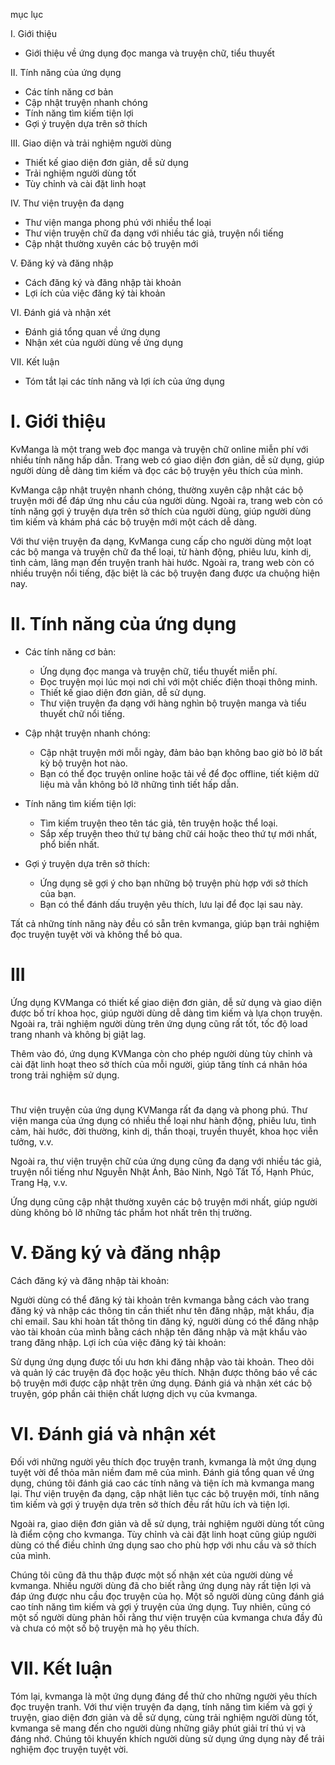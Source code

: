 mục lục 

I. Giới thiệu

*   Giới thiệu về ứng dụng đọc manga và truyện chữ, tiểu thuyết

II. Tính năng của ứng dụng

*   Các tính năng cơ bản
*   Cập nhật truyện nhanh chóng
*   Tính năng tìm kiếm tiện lợi
*   Gợi ý truyện dựa trên sở thích

III. Giao diện và trải nghiệm người dùng

*   Thiết kế giao diện đơn giản, dễ sử dụng
*   Trải nghiệm người dùng tốt
*   Tùy chỉnh và cài đặt linh hoạt

IV. Thư viện truyện đa dạng

*   Thư viện manga phong phú với nhiều thể loại
*   Thư viện truyện chữ đa dạng với nhiều tác giả, truyện nổi tiếng
*   Cập nhật thường xuyên các bộ truyện mới

V. Đăng ký và đăng nhập

*   Cách đăng ký và đăng nhập tài khoản
*   Lợi ích của việc đăng ký tài khoản

VI. Đánh giá và nhận xét

*   Đánh giá tổng quan về ứng dụng
*   Nhận xét của người dùng về ứng dụng

VII. Kết luận
*   Tóm tắt lại các tính năng và lợi ích của ứng dụng
# I. Giới thiệu
KvManga là một trang web đọc manga và truyện chữ online miễn phí với nhiều tính năng hấp dẫn. Trang web có giao diện đơn giản, dễ sử dụng, giúp người dùng dễ dàng tìm kiếm và đọc các bộ truyện yêu thích của mình.

KvManga cập nhật truyện nhanh chóng, thường xuyên cập nhật các bộ truyện mới để đáp ứng nhu cầu của người dùng. Ngoài ra, trang web còn có tính năng gợi ý truyện dựa trên sở thích của người dùng, giúp người dùng tìm kiếm và khám phá các bộ truyện mới một cách dễ dàng.

Với thư viện truyện đa dạng, KvManga cung cấp cho người dùng một loạt các bộ manga và truyện chữ đa thể loại, từ hành động, phiêu lưu, kinh dị, tình cảm, lãng mạn đến truyện tranh hài hước. Ngoài ra, trang web còn có nhiều truyện nổi tiếng, đặc biệt là các bộ truyện đang được ưa chuộng hiện nay.
# II. Tính năng của ứng dụng

*   Các tính năng cơ bản:
    
    *   Ứng dụng đọc manga và truyện chữ, tiểu thuyết miễn phí.
    *   Đọc truyện mọi lúc mọi nơi chỉ với một chiếc điện thoại thông minh.
    *   Thiết kế giao diện đơn giản, dễ sử dụng.
    *   Thư viện truyện đa dạng với hàng nghìn bộ truyện manga và tiểu thuyết chữ nổi tiếng.
*   Cập nhật truyện nhanh chóng:
    
    *   Cập nhật truyện mới mỗi ngày, đảm bảo bạn không bao giờ bỏ lỡ bất kỳ bộ truyện hot nào.
    *   Bạn có thể đọc truyện online hoặc tải về để đọc offline, tiết kiệm dữ liệu mà vẫn không bỏ lỡ những tình tiết hấp dẫn.
*   Tính năng tìm kiếm tiện lợi:
    
    *   Tìm kiếm truyện theo tên tác giả, tên truyện hoặc thể loại.
    *   Sắp xếp truyện theo thứ tự bảng chữ cái hoặc theo thứ tự mới nhất, phổ biến nhất.
*   Gợi ý truyện dựa trên sở thích:
    
    *   Ứng dụng sẽ gợi ý cho bạn những bộ truyện phù hợp với sở thích của bạn.
    *   Bạn có thể đánh dấu truyện yêu thích, lưu lại để đọc lại sau này.

Tất cả những tính năng này đều có sẵn trên kvmanga, giúp bạn trải nghiệm đọc truyện tuyệt vời và không thể bỏ qua.

# III 
Ứng dụng KVManga có thiết kế giao diện đơn giản, dễ sử dụng và giao diện được bố trí khoa học, giúp người dùng dễ dàng tìm kiếm và lựa chọn truyện. Ngoài ra, trải nghiệm người dùng trên ứng dụng cũng rất tốt, tốc độ load trang nhanh và không bị giật lag.

Thêm vào đó, ứng dụng KVManga còn cho phép người dùng tùy chỉnh và cài đặt linh hoạt theo sở thích của mỗi người, giúp tăng tính cá nhân hóa trong trải nghiệm sử dụng.
# 
Thư viện truyện của ứng dụng KVManga rất đa dạng và phong phú. Thư viện manga của ứng dụng có nhiều thể loại như hành động, phiêu lưu, tình cảm, hài hước, đời thường, kinh dị, thần thoại, truyền thuyết, khoa học viễn tưởng, v.v.

Ngoài ra, thư viện truyện chữ của ứng dụng cũng đa dạng với nhiều tác giả, truyện nổi tiếng như Nguyễn Nhật Ánh, Bảo Ninh, Ngô Tất Tố, Hạnh Phúc, Trang Hạ, v.v.

Ứng dụng cũng cập nhật thường xuyên các bộ truyện mới nhất, giúp người dùng không bỏ lỡ những tác phẩm hot nhất trên thị trường.

# V. Đăng ký và đăng nhập

Cách đăng ký và đăng nhập tài khoản:

Người dùng có thể đăng ký tài khoản trên kvmanga bằng cách vào trang đăng ký và nhập các thông tin cần thiết như tên đăng nhập, mật khẩu, địa chỉ email.
Sau khi hoàn tất thông tin đăng ký, người dùng có thể đăng nhập vào tài khoản của mình bằng cách nhập tên đăng nhập và mật khẩu vào trang đăng nhập.
Lợi ích của việc đăng ký tài khoản:

Sử dụng ứng dụng được tối ưu hơn khi đăng nhập vào tài khoản.
Theo dõi và quản lý các truyện đã đọc hoặc yêu thích.
Nhận được thông báo về các bộ truyện mới được cập nhật trên ứng dụng.
Đánh giá và nhận xét các bộ truyện, góp phần cải thiện chất lượng dịch vụ của kvmanga.

# VI. Đánh giá và nhận xét

Đối với những người yêu thích đọc truyện tranh, kvmanga là một ứng dụng tuyệt vời để thỏa mãn niềm đam mê của mình. Đánh giá tổng quan về ứng dụng, chúng tôi đánh giá cao các tính năng và tiện ích mà kvmanga mang lại. Thư viện truyện đa dạng, cập nhật liên tục các bộ truyện mới, tính năng tìm kiếm và gợi ý truyện dựa trên sở thích đều rất hữu ích và tiện lợi.

Ngoài ra, giao diện đơn giản và dễ sử dụng, trải nghiệm người dùng tốt cũng là điểm cộng cho kvmanga. Tùy chỉnh và cài đặt linh hoạt cũng giúp người dùng có thể điều chỉnh ứng dụng sao cho phù hợp với nhu cầu và sở thích của mình.

Chúng tôi cũng đã thu thập được một số nhận xét của người dùng về kvmanga. Nhiều người dùng đã cho biết rằng ứng dụng này rất tiện lợi và đáp ứng được nhu cầu đọc truyện của họ. Một số người dùng cũng đánh giá cao tính năng tìm kiếm và gợi ý truyện của ứng dụng. Tuy nhiên, cũng có một số người dùng phản hồi rằng thư viện truyện của kvmanga chưa đầy đủ và chưa có một số bộ truyện mà họ yêu thích.

# VII. Kết luận

Tóm lại, kvmanga là một ứng dụng đáng để thử cho những người yêu thích đọc truyện tranh. Với thư viện truyện đa dạng, tính năng tìm kiếm và gợi ý truyện, giao diện đơn giản và dễ sử dụng, cùng trải nghiệm người dùng tốt, kvmanga sẽ mang đến cho người dùng những giây phút giải trí thú vị và đáng nhớ. Chúng tôi khuyến khích người dùng sử dụng ứng dụng này để trải nghiệm đọc truyện tuyệt vời.

